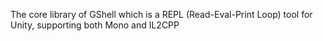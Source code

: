 The core library of GShell which is a REPL (Read-Eval-Print Loop) tool for Unity, supporting both Mono and IL2CPP